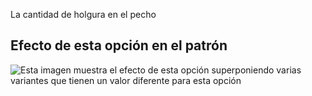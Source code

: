 La cantidad de holgura en el pecho

## Efecto de esta opción en el patrón

![Esta imagen muestra el efecto de esta opción superponiendo varias variantes que tienen un valor diferente para esta opción](bent_chestease_sample.svg "Efecto de esta opción en el patrón")
